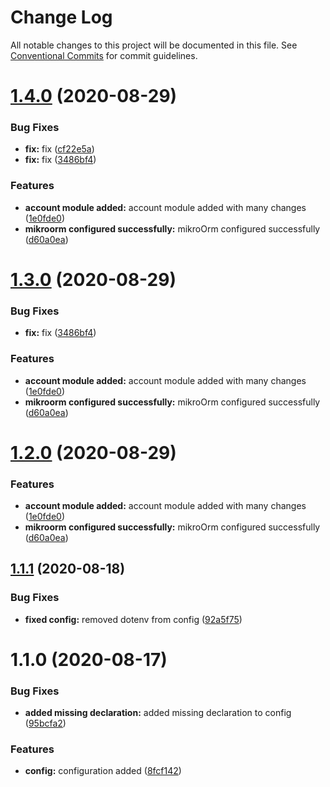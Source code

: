 # Change Log

All notable changes to this project will be documented in this file.
See [Conventional Commits](https://conventionalcommits.org) for commit guidelines.

# [1.4.0](https://github.com/smitray/nixt/compare/@nixt/config@1.1.1...@nixt/config@1.4.0) (2020-08-29)


### Bug Fixes

* **fix:** fix ([cf22e5a](https://github.com/smitray/nixt/commit/cf22e5a0538004637d7a9f5336ab8124fd6ac972))
* **fix:** fix ([3486bf4](https://github.com/smitray/nixt/commit/3486bf4a3b76ca5f1f3ebf41106dac6e2e69a2cc))


### Features

* **account module added:** account module added with many changes ([1e0fde0](https://github.com/smitray/nixt/commit/1e0fde0c1beffb84d8c5ed78803f1bfba3b95a3d))
* **mikroorm configured successfully:** mikroOrm configured successfully ([d60a0ea](https://github.com/smitray/nixt/commit/d60a0eaf65ec8e14d19b8dcab2a31ff448d3554f))





# [1.3.0](https://github.com/smitray/nixt/compare/@nixt/config@1.1.1...@nixt/config@1.3.0) (2020-08-29)


### Bug Fixes

* **fix:** fix ([3486bf4](https://github.com/smitray/nixt/commit/3486bf4a3b76ca5f1f3ebf41106dac6e2e69a2cc))


### Features

* **account module added:** account module added with many changes ([1e0fde0](https://github.com/smitray/nixt/commit/1e0fde0c1beffb84d8c5ed78803f1bfba3b95a3d))
* **mikroorm configured successfully:** mikroOrm configured successfully ([d60a0ea](https://github.com/smitray/nixt/commit/d60a0eaf65ec8e14d19b8dcab2a31ff448d3554f))





# [1.2.0](https://github.com/smitray/nixt/compare/@nixt/config@1.1.1...@nixt/config@1.2.0) (2020-08-29)


### Features

* **account module added:** account module added with many changes ([1e0fde0](https://github.com/smitray/nixt/commit/1e0fde0c1beffb84d8c5ed78803f1bfba3b95a3d))
* **mikroorm configured successfully:** mikroOrm configured successfully ([d60a0ea](https://github.com/smitray/nixt/commit/d60a0eaf65ec8e14d19b8dcab2a31ff448d3554f))





## [1.1.1](https://github.com/smitray/nixt/compare/@nixt/config@1.1.0...@nixt/config@1.1.1) (2020-08-18)


### Bug Fixes

* **fixed config:** removed dotenv from config ([92a5f75](https://github.com/smitray/nixt/commit/92a5f758aa58e07f0e17d7f20dc36049ae1fbb7f))





# 1.1.0 (2020-08-17)


### Bug Fixes

* **added missing declaration:** added missing declaration to config ([95bcfa2](https://github.com/smitray/nixt/commit/95bcfa2916c9fd45efcac0030b7c392855f02b5d))


### Features

* **config:** configuration added ([8fcf142](https://github.com/smitray/nixt/commit/8fcf14233c05e76424ea3022b3babb82e945ef88))
